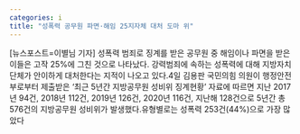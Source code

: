 ```yaml
---
categories: i
title: "성폭력 공무원 파면·해임 25지자체 대처 도마 위"
---
```

[뉴스포스트=이별님 기자] 성폭력 범죄로 징계를 받은 공무원 중 해임이나 파면을 받은 이들은 고작 25%에 그친 것으로 나타났다. 강력범죄에 속하는 성폭력에 대해 지방자치단체가 안이하게 대처한다는 지적이 나오고 있다.4일 김용판 국민의힘 의원이 행정안전부로부터 제출받은 ‘최근 5년간 지방공무원 성비위 징계현황’ 자료에 따르면 지난 2017년 94건, 2018년 112건, 2019년 126건, 2020년 116건, 지난해 128건으로 5년간 총 576건의 지방공무원 성비위가 발생했다.유형별로는 성폭력 253건(44%)으로 가장 많았다